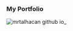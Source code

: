 ### My Portfolio
![mrtalhacan github io_](https://github.com/MrTalhaCan/MrTalhaCan.github.io/assets/76652883/8adf8abd-1af0-48be-8ffe-01a2349d6f3c)
